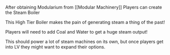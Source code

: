 After obtaining Modularium from [[Modular Machinery]] Players can create the Steam Boiler

This High Tier Boiler makes the pain of generating steam a thing of the past! 

Players will need to add Coal and Water to get a huge steam output!

This should power a lot of steam machines on its own, but once players get into LV they might want to expand their options.